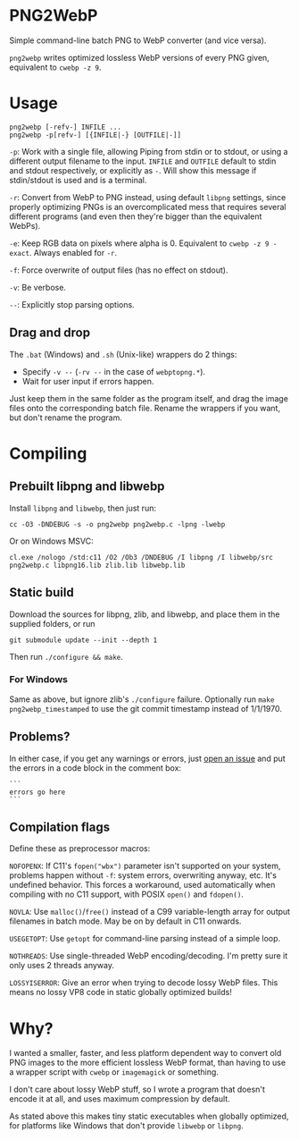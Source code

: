 # PNG2WebP
Simple command-line batch PNG to WebP converter (and vice versa).

`png2webp` writes optimized lossless WebP versions of every PNG given,
equivalent to `cwebp -z 9`.

# Usage

    png2webp [-refv-] INFILE ...
    png2webp -p[refv-] [{INFILE|-} [OUTFILE|-]]

`-p`: Work with a single file, allowing Piping from stdin or to stdout,
    or using a different output filename to the input.
    `INFILE` and `OUTFILE` default to stdin and stdout respectively,
    or explicitly as `-`.
    Will show this message if stdin/stdout is used and is a terminal.

`-r`: Convert from WebP to PNG instead, using default `libpng` settings,
    since properly optimizing PNGs is an overcomplicated mess
    that requires several different programs
    (and even then they're bigger than the equivalent WebPs).

`-e`: Keep RGB data on pixels where alpha is 0.
    Equivalent to `cwebp -z 9 -exact`. Always enabled for `-r`.

`-f`: Force overwrite of output files (has no effect on stdout).

`-v`: Be verbose.

`--`: Explicitly stop parsing options.

## Drag and drop
The `.bat` (Windows) and `.sh` (Unix-like) wrappers do 2 things:
* Specify `-v --` (`-rv --` in the case of `webptopng.*`).
* Wait for user input if errors happen.

Just keep them in the same folder as the program itself,
and drag the image files onto the corresponding batch file.
Rename the wrappers if you want, but don't rename the program.

# Compiling
## Prebuilt libpng and libwebp
Install `libpng` and `libwebp`, then just run:

    cc -O3 -DNDEBUG -s -o png2webp png2webp.c -lpng -lwebp

Or on Windows MSVC:

    cl.exe /nologo /std:c11 /O2 /Ob3 /DNDEBUG /I libpng /I libwebp/src png2webp.c libpng16.lib zlib.lib libwebp.lib

## Static build
Download the sources for libpng, zlib, and libwebp,
and place them in the supplied folders, or run

    git submodule update --init --depth 1

Then run `./configure && make`.

### For Windows
Same as above, but ignore zlib's `./configure` failure.
Optionally run `make png2webp_timestamped`
to use the git commit timestamp instead of 1/1/1970.

## Problems?
In either case, if you get any warnings or errors, just
[open an issue](https://github.com/landfillbaby/png2webp/issues/new)
and put the errors in a code block in the comment box:

    ```
    errors go here
    ```

## Compilation flags
Define these as preprocessor macros:

`NOFOPENX`: If C11's `fopen("wbx")` parameter isn't supported on your system,
problems happen without `-f`: system errors, overwriting anyway, etc.
It's undefined behavior. This forces a workaround, used automatically
when compiling with no C11 support, with POSIX `open()` and `fdopen()`.

`NOVLA`: Use `malloc()`/`free()` instead of a C99 variable-length array
for output filenames in batch mode. May be on by default in C11 onwards.

`USEGETOPT`: Use `getopt` for command-line parsing instead of a simple loop.

`NOTHREADS`: Use single-threaded WebP encoding/decoding.
I'm pretty sure it only uses 2 threads anyway.

`LOSSYISERROR`: Give an error when trying to decode lossy WebP files.
This means no lossy VP8 code in static globally optimized builds!

# Why?
I wanted a smaller, faster, and less platform dependent way to convert old
PNG images to the more efficient lossless WebP format,
than having to use a wrapper script with `cwebp` or `imagemagick` or something.

I don't care about lossy WebP stuff, so I wrote a program that doesn't encode
it at all, and uses maximum compression by default.

As stated above this makes tiny static executables when globally optimized,
for platforms like Windows that don't provide `libwebp` or `libpng`.
